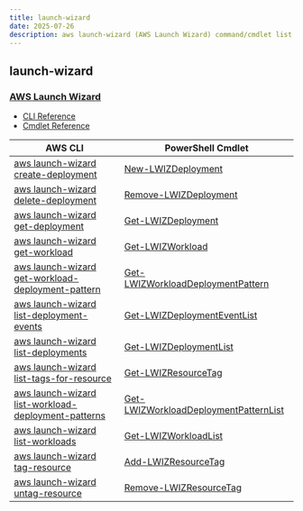 ```yaml
---
title: launch-wizard
date: 2025-07-26
description: aws launch-wizard (AWS Launch Wizard) command/cmdlet list.
---
```


## launch-wizard

### [AWS Launch Wizard](https://aws.amazon.com/launchwizard/)

* [CLI Reference](https://awscli.amazonaws.com/v2/documentation/api/latest/reference/launch-wizard/index.html)
* [Cmdlet Reference](https://docs.aws.amazon.com/powershell/latest/reference/items/LaunchWizard_cmdlets.html)

|AWS CLI|PowerShell Cmdlet|
|----|----|
|[aws launch-wizard create-deployment](https://awscli.amazonaws.com/v2/documentation/api/latest/reference/launch-wizard/create-deployment.html)|[New-LWIZDeployment](https://docs.aws.amazon.com/powershell/latest/reference/items/New-LWIZDeployment.html)|
|[aws launch-wizard delete-deployment](https://awscli.amazonaws.com/v2/documentation/api/latest/reference/launch-wizard/delete-deployment.html)|[Remove-LWIZDeployment](https://docs.aws.amazon.com/powershell/latest/reference/items/Remove-LWIZDeployment.html)|
|[aws launch-wizard get-deployment](https://awscli.amazonaws.com/v2/documentation/api/latest/reference/launch-wizard/get-deployment.html)|[Get-LWIZDeployment](https://docs.aws.amazon.com/powershell/latest/reference/items/Get-LWIZDeployment.html)|
|[aws launch-wizard get-workload](https://awscli.amazonaws.com/v2/documentation/api/latest/reference/launch-wizard/get-workload.html)|[Get-LWIZWorkload](https://docs.aws.amazon.com/powershell/latest/reference/items/Get-LWIZWorkload.html)|
|[aws launch-wizard get-workload-deployment-pattern](https://awscli.amazonaws.com/v2/documentation/api/latest/reference/launch-wizard/get-workload-deployment-pattern.html)|[Get-LWIZWorkloadDeploymentPattern](https://docs.aws.amazon.com/powershell/latest/reference/items/Get-LWIZWorkloadDeploymentPattern.html)|
|[aws launch-wizard list-deployment-events](https://awscli.amazonaws.com/v2/documentation/api/latest/reference/launch-wizard/list-deployment-events.html)|[Get-LWIZDeploymentEventList](https://docs.aws.amazon.com/powershell/latest/reference/items/Get-LWIZDeploymentEventList.html)|
|[aws launch-wizard list-deployments](https://awscli.amazonaws.com/v2/documentation/api/latest/reference/launch-wizard/list-deployments.html)|[Get-LWIZDeploymentList](https://docs.aws.amazon.com/powershell/latest/reference/items/Get-LWIZDeploymentList.html)|
|[aws launch-wizard list-tags-for-resource](https://awscli.amazonaws.com/v2/documentation/api/latest/reference/launch-wizard/list-tags-for-resource.html)|[Get-LWIZResourceTag](https://docs.aws.amazon.com/powershell/latest/reference/items/Get-LWIZResourceTag.html)|
|[aws launch-wizard list-workload-deployment-patterns](https://awscli.amazonaws.com/v2/documentation/api/latest/reference/launch-wizard/list-workload-deployment-patterns.html)|[Get-LWIZWorkloadDeploymentPatternList](https://docs.aws.amazon.com/powershell/latest/reference/items/Get-LWIZWorkloadDeploymentPatternList.html)|
|[aws launch-wizard list-workloads](https://awscli.amazonaws.com/v2/documentation/api/latest/reference/launch-wizard/list-workloads.html)|[Get-LWIZWorkloadList](https://docs.aws.amazon.com/powershell/latest/reference/items/Get-LWIZWorkloadList.html)|
|[aws launch-wizard tag-resource](https://awscli.amazonaws.com/v2/documentation/api/latest/reference/launch-wizard/tag-resource.html)|[Add-LWIZResourceTag](https://docs.aws.amazon.com/powershell/latest/reference/items/Add-LWIZResourceTag.html)|
|[aws launch-wizard untag-resource](https://awscli.amazonaws.com/v2/documentation/api/latest/reference/launch-wizard/untag-resource.html)|[Remove-LWIZResourceTag](https://docs.aws.amazon.com/powershell/latest/reference/items/Remove-LWIZResourceTag.html)|

